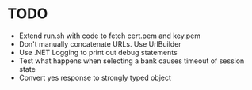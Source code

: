 # TODO

- Extend run.sh with code to fetch cert.pem and key.pem
- Don't manually concatenate URLs. Use UrlBuilder
- Use .NET Logging to print out debug statements
- Test what happens when selecting a bank causes timeout of session state
- Convert yes response to strongly typed object